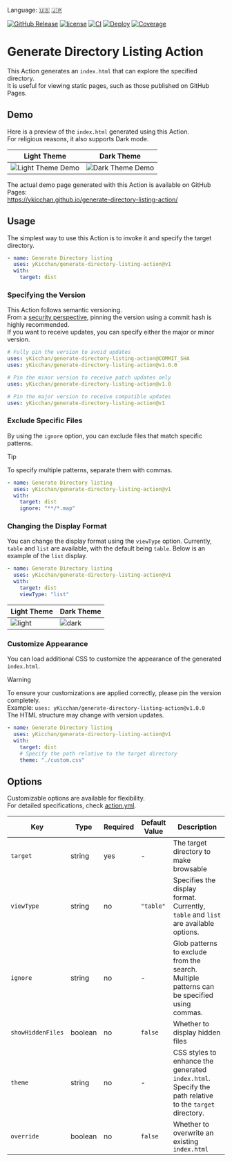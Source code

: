 Language: [🇺🇸](./README.md) [🇯🇵](./README.ja.md)

[![GitHub Release](https://img.shields.io/github/v/release/yKicchan/generate-directory-listing-action)](https://github.com/yKicchan/generate-directory-listing-action/releases)
[![license](https://img.shields.io/github/license/yKicchan/generate-directory-listing-action)](https://github.com/yKicchan/generate-directory-listing-action/blob/main/LICENSE)
[![CI](https://github.com/yKicchan/generate-directory-listing-action/actions/workflows/ci.yml/badge.svg)](https://github.com/yKicchan/generate-directory-listing-action/actions/workflows/ci.yml)
[![Deploy](https://github.com/yKicchan/generate-directory-listing-action/actions/workflows/deploy.yml/badge.svg)](https://github.com/yKicchan/generate-directory-listing-action/actions/workflows/deploy.yml)
[![Coverage](https://ykicchan.github.io/generate-directory-listing-action/coverage/badge.svg)](https://ykicchan.github.io/generate-directory-listing-action/coverage)

# Generate Directory Listing Action

This Action generates an `index.html` that can explore the specified directory.  
It is useful for viewing static pages, such as those published on GitHub Pages.

## Demo

Here is a preview of the `index.html` generated using this Action.  
For religious reasons, it also supports Dark mode.

| Light Theme | Dark Theme |
| --- | --- |
| ![Light Theme Demo](https://github.com/user-attachments/assets/12db5a6a-4b25-45dd-aab6-eac3163e4d10) | ![Dark Theme Demo](https://github.com/user-attachments/assets/db7691a9-8e37-47ac-920f-aa0b4e634b99) |

The actual demo page generated with this Action is available on GitHub Pages:  
https://ykicchan.github.io/generate-directory-listing-action/

## Usage

The simplest way to use this Action is to invoke it and specify the target directory.

```yml
- name: Generate Directory listing
  uses: yKicchan/generate-directory-listing-action@v1
  with:
    target: dist
```

### Specifying the Version

This Action follows semantic versioning.  
From a [security perspective](https://docs.github.com/en/actions/security-for-github-actions/security-guides/security-hardening-for-github-actions), pinning the version using a commit hash is highly recommended.  
If you want to receive updates, you can specify either the major or minor version.  

```yml
# Fully pin the version to avoid updates
uses: yKicchan/generate-directory-listing-action@COMMIT_SHA
uses: yKicchan/generate-directory-listing-action@v1.0.0

# Pin the minor version to receive patch updates only
uses: yKicchan/generate-directory-listing-action@v1.0

# Pin the major version to receive compatible updates
uses: yKicchan/generate-directory-listing-action@v1

```

### Exclude Specific Files

By using the `ignore` option, you can exclude files that match specific patterns.

> [!tip]
> To specify multiple patterns, separate them with commas.

```yml
- name: Generate Directory listing
  uses: yKicchan/generate-directory-listing-action@v1
  with:
    target: dist
    ignore: "**/*.map"
```

### Changing the Display Format

You can change the display format using the `viewType` option.
Currently, `table` and `list` are available, with the default being `table`.
Below is an example of the `list` display.

```yml
- name: Generate Directory listing
  uses: yKicchan/generate-directory-listing-action@v1
  with:
    target: dist
    viewType: "list"
```

| Light Theme | Dark Theme |
| --- | --- |
| ![light](https://github.com/user-attachments/assets/7046a514-17d9-49e0-b090-8fa462256088) | ![dark](https://github.com/user-attachments/assets/6b952edd-8d82-4dee-a290-19da264580eb) |

### Customize Appearance

You can load additional CSS to customize the appearance of the generated `index.html`.

> [!warning]
> To ensure your customizations are applied correctly, please pin the version completely.  
> Example: `uses: yKicchan/generate-directory-listing-action@v1.0.0`  
> The HTML structure may change with version updates.

```yml
- name: Generate Directory listing
  uses: yKicchan/generate-directory-listing-action@v1
  with:
    target: dist
    # Specify the path relative to the target directory
    theme: "./custom.css"
```

## Options

Customizable options are available for flexibility.  
For detailed specifications, check [action.yml](./action.yml).

| Key | Type | Required | Default Value | Description |
| --- | --- | --- | --- | --- |
| `target` | string | yes | - | The target directory to make browsable |
| `viewType` | string | no | `"table"` | Specifies the display format.<br>Currently, `table` and `list` are available options. |
| `ignore` | string | no | - | Glob patterns to exclude from the search. Multiple patterns can be specified using commas. |
| `showHiddenFiles` | boolean | no | `false` | Whether to display hidden files |
| `theme` | string | no | - | CSS styles to enhance the generated `index.html`. Specify the path relative to the `target` directory. |
| `override` | boolean | no | `false` | Whether to overwrite an existing `index.html` |

